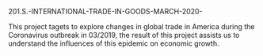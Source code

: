 201.S.-INTERNATIONAL-TRADE-IN-GOODS-MARCH-2020-

This project tagets to explore changes in global trade in America during the Coronavirus outbreak in 03/2019, the result of this project assists us to understand the
influences of this epidemic on economic growth.

